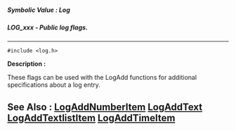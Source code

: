 ##### Symbolic Value : Log
##### LOG_xxx - Public log flags.
---
```
#include <log.h>
```
**Description :**

These flags can be used with the LogAdd functions for additional specifications 
about a log entry.

**See Also :**
[LogAddNumberItem](/reference/Func/LogAddNumberItem)
[LogAddText](/reference/Func/LogAddText)
[LogAddTextlistItem](/reference/Func/LogAddTextlistItem)
[LogAddTimeItem](/reference/Func/LogAddTimeItem)
---

